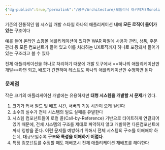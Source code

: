 ```yaml
---
{"dg-publish":true,"permalink":"/공부/Architecture/모놀리식 아키텍처(Monolithic Architecture)/","dgPassFrontmatter":true}
---
```



기존의 전통적인 웹 시스템 개발 스타일
하나의 애플리케이션 내에 **모든 로직이 들어가 있는** 구조이다

예를 들어 온라인 쇼핑몰 애플리케이션이 있다면 WAR 파일에 사용자 관리, 상품, 주문 관리 등 모든 컴포넌트가 들어 있고 이를 처리하는 UX로직까지 하나로 포장돼서 들어가 있는 구조라고 볼 수 있다

전체 애플리케이션을 하나로 처리하기 때문에 개발 도구에서 ==하나의 애플리케이션만 개발==하면 되고, 배포가 간편하며 테스트도 하나의 애플리케이션만 수행하면 된다

### 문제점
작은 크기의 애플리케이션 개발에는 유용하지만 **대형 시스템을 개발할 시 문제**가 있다.
1) 크기가 커서 빌드 및 배포 시간, 서버의 기동 시간이 오래 걸린다
2) 소수의 실수가 전체 시스템의 빌드 실패를 유발한다
3) 시스템 컴포넌트들이 로컬 콜(Call-by-Reference) 기반으로 타이트하게 연결되어 있기 때문에, 전체 시스템의 구조를 제대로 파악하지 않고 개발하면 다른컴포넌트에까지 영향을 준다. 이런 문제를 예방하기 위해서 전체 시스템의 구조를 이해해야 하는데, 대규모일수록 **구조와 특성을 이해하기 어렵다**.
4) 특정 컴포넌트를 수정할 때도 재배포시 전체 애플리케이션 재배포를 해야한다